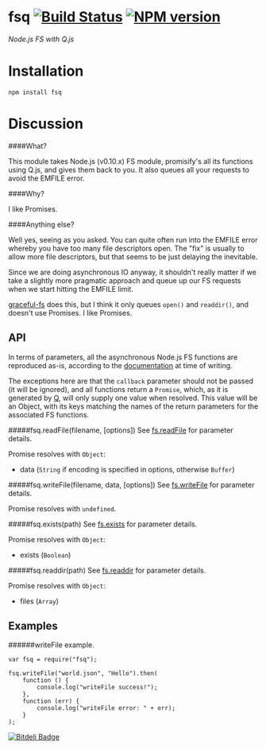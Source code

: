 fsq [![Build Status](https://secure.travis-ci.org/dave-irvine/node-fsq.png)](http://travis-ci.org/dave-irvine/node-fsq) [![NPM version](https://badge.fury.io/js/fsq.png)](http://badge.fury.io/js/fsq)
===

*Node.js FS with Q.js*

Installation
============

```
npm install fsq
```

Discussion
==========

####What?

This module takes Node.js (v0.10.x) FS module, promisify's all its functions using Q.js, and gives them back to you. It also queues all your requests to avoid the EMFILE error.

####Why?

I like Promises.

####Anything else?

Well yes, seeing as you asked. You can quite often run into the EMFILE error whereby you have too many file descriptors open. The "fix" is usually to allow more file descriptors, but that seems to be just delaying the inevitable.

Since we are doing asynchronous IO anyway, it shouldn't really matter if we take a slightly more pragmatic approach and queue up our FS requests when we start hitting the EMFILE limit.

[graceful-fs](https://github.com/isaacs/node-graceful-fs) does this, but I think it only queues ```open()``` and ```readdir()```, and doesn't use Promises. I like Promises.

API
---

In terms of parameters, all the asynchronous Node.js FS functions are reproduced as-is, according to the [documentation](http://nodejs.org/docs/v0.10.21/api/fs.html) at time of writing.

The exceptions here are that the ```callback``` parameter should not be passed (it will be ignored), and all functions return a ```Promise```, which, as it is generated by [Q](https://github.com/kriskowal/q), will only supply one value when resolved. This value will be an Object, with its keys matching the names of the return parameters for the associated FS functions.

#####fsq.readFile(filename, [options])
See [fs.readFile](http://nodejs.org/docs/v0.10.21/api/fs.html#fs_fs_readfile_filename_options_callback) for parameter details.

Promise resolves with ```Object```:

* data (```String``` if encoding is specified in options, otherwise ```Buffer```)

#####fsq.writeFile(filename, data, [options])
See [fs.writeFile](http://nodejs.org/docs/v0.10.21/api/fs.html#fs_fs_writefile_filename_data_options_callback) for parameter details.

Promise resolves with ```undefined```.

#####fsq.exists(path)
See [fs.exists](http://nodejs.org/api/fs.html#fs_fs_exists_path_callback) for parameter details.

Promise resolves with ```Object```:

* exists (```Boolean```)

#####fsq.readdir(path)
See [fs.readdir](http://nodejs.org/api/fs.html#fs_fs_readdir_path_callback) for parameter details.

Promise resolves with ```Object```:

* files (```Array```)


Examples
--------

######writeFile example.

```
var fsq = require("fsq");

fsq.writeFile("world.json", "Hello").then(
	function () {
		console.log("writeFile success!");
	},
	function (err) {
		console.log("writeFile error: " + err);
	}
);
```


[![Bitdeli Badge](https://d2weczhvl823v0.cloudfront.net/dave-irvine/node-fsq/trend.png)](https://bitdeli.com/free "Bitdeli Badge")

